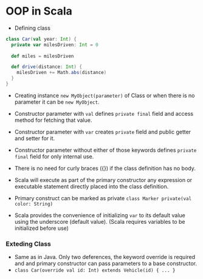 OOP in Scala
==============

- Defining class
```scala
class Car(val year: Int) {
  private var milesDriven: Int = 0
	
  def miles = milesDriven

  def drive(distance: Int) {
    milesDriven += Math.abs(distance)
  }	
}
```

- Creating instance `new MyObject(parameter)` of Class or when there is no parameter it can be `new MyObject`.
- Constructor parameter with `val` defines `private final` field and access method for fetching that value.
- Constructor parameter with `var` creates `private` field and public getter and setter for it.
- Constructor parameter without either of those keywords defines `private final` field for only internal use.
- There is no need for curly braces ({}) if the class definition has no body.

- Scala will execute as part of the primary constructor any expression or executable statement directly placed into the class definition.
- Primary construct can be marked as private `class Marker private(val color: String)`
- Scala provides the convenience of initializing `var` to its default value using the underscore (default value). (Scala requires variables to be initialized before use)

### Exteding Class
- Same as in Java. Only two deferences, the keyword override is required and and primary constructor can pass parameters to a base constructor.
- `class Car(override val id: Int) extends Vehicle(id) { ... }`
